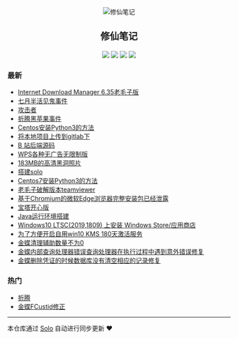 <p align="center"><img alt="修仙笔记" src="https://i.cnci.xyz/6.jpg"></p><h2 align="center">
修仙笔记
</h2>

<h4 align="center"></h4>
<p align="center"><a title="修仙笔记" target="_blank" href="https://github.com/h4ckes/solo-blog"><img src="https://img.shields.io/github/last-commit/h4ckes/solo-blog.svg?style=flat-square&color=FF9900"></a>
<a title="GitHub repo size in bytes" target="_blank" href="https://github.com/h4ckes/solo-blog"><img src="https://img.shields.io/github/repo-size/h4ckes/solo-blog.svg?style=flat-square"></a>
<a title="Solo Version" target="_blank" href="https://github.com/b3log/solo/releases"><img src="https://img.shields.io/badge/solo-3.6.4-f1e05a.svg?style=flat-square&color=blueviolet"></a>
<a title="Hits" target="_blank" href="https://github.com/b3log/hits"><img src="https://hits.b3log.org/h4ckes/solo-blog.svg"></a></p>

### 最新

* [Internet Download Manager 6.35老毛子版](https://www.cnci.xyz/articles/2019/09/05/1567640740924.html)
* [七月半活见鬼事件](https://www.cnci.xyz/articles/2019/08/17/1566002908572.html)
* [攻击者](https://www.cnci.xyz/articles/2019/07/16/1563235924121.html)
* [折腾黑苹果事件](https://www.cnci.xyz/articles/2019/07/08/1562546605211.html)
* [Centos安装Python3的方法](https://www.cnci.xyz/articles/2019/04/24/1556064235887.html)
* [将本地项目上传到gitlab下](https://www.cnci.xyz/articles/2019/04/24/1556063847528.html)
* [B 站后端源码](https://www.cnci.xyz/articles/2019/04/23/1555979592662.html)
* [WPS各种无广告无限制版](https://www.cnci.xyz/articles/2019/04/12/1555053931800.html)
* [183MB的高清黑洞照片](https://www.cnci.xyz/articles/2019/04/12/1555035799004.html)
* [搭建solo](https://www.cnci.xyz/articles/2019/04/10/1554865979769.html)
* [Centos7安装Python3的方法](https://www.cnci.xyz/articles/2019/04/09/1554768685566.html)
* [老毛子破解版本teamviewer](https://www.cnci.xyz/articles/2019/03/28/1553735925843.html)
* [基于Chromium的微软Edge浏览器完整安装包已经泄露](https://www.cnci.xyz/articles/2019/03/25/1553480987737.html)
* [宝塔开心版](https://www.cnci.xyz/articles/2019/03/23/1553324322772.html)
* [Java运行环境搭建](https://www.cnci.xyz/articles/2019/03/22/1553214981570.html)
* [Windows10 LTSC(2019,1809) 上安装 Windows Store/应用商店](https://www.cnci.xyz/articles/2019/03/22/1553214937907.html)
* [为了方便开启自用win10 KMS 180天激活服务](https://www.cnci.xyz/articles/2019/03/22/1553214859104.html)
* [金蝶清理辅助数量不为0](https://www.cnci.xyz/articles/2019/03/22/1553214777001.html)
* [金蝶内部查询处理器错误查询处理器在执行过程中遇到意外错误修复](https://www.cnci.xyz/articles/2019/03/22/1553214672060.html)
* [金蝶删除凭证的时候数据库没有清空相应的记录修复](https://www.cnci.xyz/articles/2019/03/22/1553214610289.html)

### 热门

* [折腾](https://www.cnci.xyz/articles/2019/03/22/1553214172059.html)
* [金蝶FCustid修正](https://www.cnci.xyz/articles/2019/03/22/1553214536214.html)



---

本仓库通过 [Solo](https://github.com/b3log/solo) 自动进行同步更新 ❤️ 